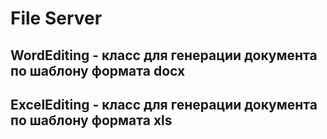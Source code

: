 # File Server

## WordEditing - класс для генерации документа по шаблону формата docx
## ExcelEditing - класс для генерации документа по шаблону формата xls
